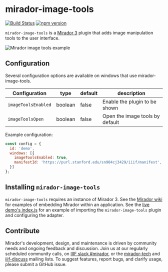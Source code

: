 # mirador-image-tools

[![Build Status](https://travis-ci.com/ProjectMirador/mirador-image-tools.svg?branch=master)](https://travis-ci.com/ProjectMirador/mirador-image-tools)
[![npm version](https://badge.fury.io/js/mirador-image-tools.svg)](https://badge.fury.io/js/mirador-image-tools)


`mirador-image-tools` is a [Mirador 3](https://github.com/projectmirador/mirador) plugin that adds image manipulation tools to the user interface.

![Mirador image tools example](https://user-images.githubusercontent.com/1656824/88096343-b81f3b00-cb53-11ea-9b25-2536741a2824.png)

## Configuration
Several configuration options are available on windows that use mirador-image-tools.


Configuration | type | default | description
--- | --- | --- | ---
`imageToolsEnabled` | boolean | false | Enable the plugin to be shown
`imageToolsOpen` | boolean | false | Open the image tools by default

Example configuration:

```javascript
const config = {
  id: 'demo',
  windows: [{
    imageToolsEnabled: true,
    manifestId: 'https://purl.stanford.edu/sn904cj3429/iiif/manifest',
  }]
};
```
## Installing `mirador-image-tools`

`mirador-image-tools` requires an instance of Mirador 3. See the [Mirador wiki](https://github.com/ProjectMirador/mirador/wiki) for examples of embedding Mirador within an application. See the [live demo's index.js](https://github.com/ProjectMirador/mirador-image-tools/blob/master/demo/src/index.js) for an example of importing the `mirador-image-tools` plugin and configuring the adapter.

## Contribute
Mirador's development, design, and maintenance is driven by community needs and ongoing feedback and discussion. Join us at our regularly scheduled community calls, on [IIIF slack #mirador](http://bit.ly/iiif-slack), or the [mirador-tech](https://groups.google.com/forum/#!forum/mirador-tech) and [iiif-discuss](https://groups.google.com/forum/#!forum/iiif-discuss) mailing lists. To suggest features, report bugs, and clarify usage, please submit a GitHub issue.
